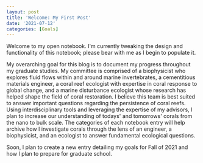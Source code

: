 ```yaml
---
layout: post
title: 'Welcome: My First Post'
date: '2021-07-12'
categories: [Goals]
---
```




<div class="message">
  Welcome to my open notebook. I'm currently tweaking the design and functionality of this notebook; please bear with me as I begin to populate it.
</div>

My overarching goal for this blog is to document my progress throughout my graduate studies. My committee is comprised of a biophysicist who explores fluid flows within and around marine invertebrates, a cementitious materials engineer, a coral reef ecologist with expertise in coral response to global change, and a marine disturbance ecologist whose research has helped shape the field of coral restoration. I believe this team is best suited to answer important questions regarding the persistence of coral reefs. Using interdisciplinary tools and leveraging the expertise of my advisors, I plan to increase our understanding of todays' and tomorrows' corals from the nano to bulk scale. The categories of each notebook entry will help archive how I investigate corals through the lens of an engineer, a biophysicist, and an ecologist to answer fundamental ecological questions.

Soon, I plan to create a new entry detailing my goals for Fall of 2021 and how I plan to prepare for graduate school.